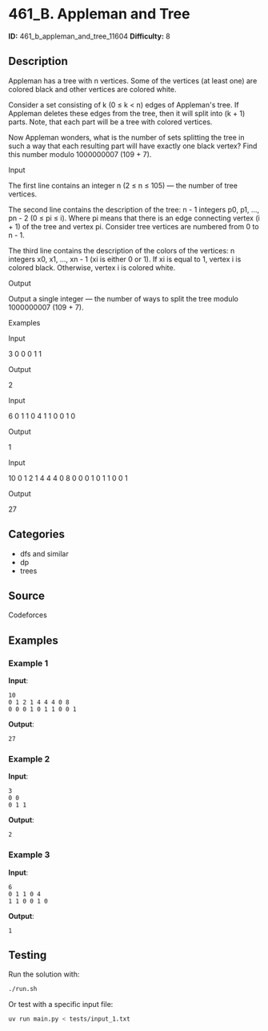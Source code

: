 # 461_B. Appleman and Tree

**ID:** 461_b_appleman_and_tree_11604
**Difficulty:** 8

## Description

Appleman has a tree with n vertices. Some of the vertices (at least one) are colored black and other vertices are colored white.

Consider a set consisting of k (0 ≤ k < n) edges of Appleman's tree. If Appleman deletes these edges from the tree, then it will split into (k + 1) parts. Note, that each part will be a tree with colored vertices.

Now Appleman wonders, what is the number of sets splitting the tree in such a way that each resulting part will have exactly one black vertex? Find this number modulo 1000000007 (109 + 7).

Input

The first line contains an integer n (2 ≤ n ≤ 105) — the number of tree vertices.

The second line contains the description of the tree: n - 1 integers p0, p1, ..., pn - 2 (0 ≤ pi ≤ i). Where pi means that there is an edge connecting vertex (i + 1) of the tree and vertex pi. Consider tree vertices are numbered from 0 to n - 1.

The third line contains the description of the colors of the vertices: n integers x0, x1, ..., xn - 1 (xi is either 0 or 1). If xi is equal to 1, vertex i is colored black. Otherwise, vertex i is colored white.

Output

Output a single integer — the number of ways to split the tree modulo 1000000007 (109 + 7).

Examples

Input

3
0 0
0 1 1


Output

2


Input

6
0 1 1 0 4
1 1 0 0 1 0


Output

1


Input

10
0 1 2 1 4 4 4 0 8
0 0 0 1 0 1 1 0 0 1


Output

27

## Categories

- dfs and similar
- dp
- trees

## Source

Codeforces

## Examples

### Example 1

**Input**:
```
10
0 1 2 1 4 4 4 0 8
0 0 0 1 0 1 1 0 0 1
```

**Output**:
```
27
```

### Example 2

**Input**:
```
3
0 0
0 1 1
```

**Output**:
```
2
```

### Example 3

**Input**:
```
6
0 1 1 0 4
1 1 0 0 1 0
```

**Output**:
```
1
```


## Testing

Run the solution with:

```bash
./run.sh
```

Or test with a specific input file:

```bash
uv run main.py < tests/input_1.txt
```
